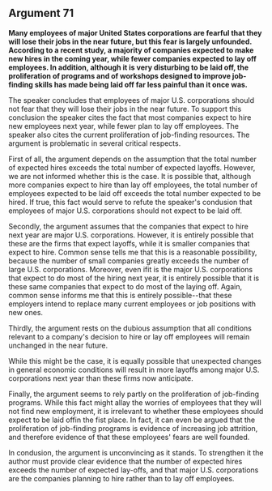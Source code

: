 
Argument 71
---------------------------

**Many employees of major United States corporations are fearful that they will lose their jobs in
the near future, but this fear is largely unfounded. According to a recent study, a majority of
companies expected to make new hires in the coming year, while fewer companies expected
to lay off employees. In addition, although it is very disturbing to be laid off, the proliferation of
programs and of workshops designed to improve job-finding skills has made being laid off far
less painful than it once was.**

The speaker concludes that employees of major U.S. corporations should not fear that they
will lose their jobs in the near future. To support this conclusion the speaker cites the fact that
most companies expect to hire new employees next year, while fewer plan to lay off
employees. The speaker also cites the current proliferation of job-finding resources. The
argument is problematic in several critical respects.

First of all, the argument depends on the assumption that the total number of expected hires
exceeds the total number of expected layoffs. However, we are not informed whether this is
the case. It is possible that, although more companies expect to hire than lay off employees,
the total number of employees expected to be laid off exceeds the total number expected to be
hired. If true, this fact would serve to refute the speaker's condusion that employees of major
U.S. corporations should not expect to be laid off.

Secondly, the argument assumes that the companies that expect to hire next year are major
U.S. corporations. However, it is entirely possible that these are the firms that expect layoffs,
while it is smaller companies that expect to hire. Common sense tells me that this is a
reasonable possibility, because the number of small companies greatly exceeds the number of
large U.S. corporations. Moreover, even ifit is the major U.S. corporations that expect to do
most of the hiring next year, it is entirely possible that it is these same companies that expect
to do most of the laying off. Again, common sense informs me that this is entirely possible--that
these employers intend to replace many current employees or job positions with new ones.

Thirdly, the argument rests on the dubious assumption that all conditions relevant to a
company's decision to hire or lay off employees will remain unchanged in the near future.

While this might be the case, it is equally possible that unexpected changes in general
economic conditions will result in more layoffs among major U.S. corporations next year than
these firms now anticipate.

Finally, the argument seems to rely partly on the proliferation of job-finding programs. While
this fact might allay the worries of employees that they will not find new employment, it is
irrelevant to whether these employees should expect to be laid offin the fist place. In fact, it can
even be argued that the proliferation of job-finding programs is evidence of increasing job
attrition, and therefore evidence of that these employees' fears are well founded.

In condusion, the argument is unconvincing as it stands. To strengthen it the author must
provide clear evidence that the number of expected hires exceeds the number of expected
lay-offs, and that major U.S. corporations are the companies planning to hire rather than to lay
off employees.

